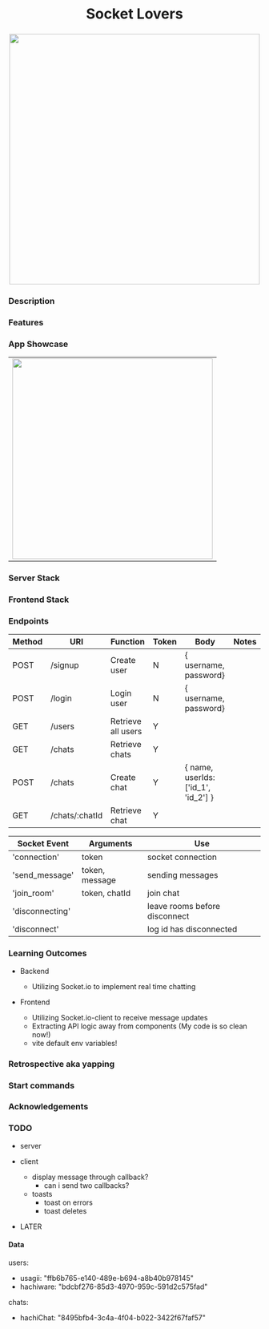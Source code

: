 <h1 align="center">Socket Lovers</h1>
<h3 align="center"></h3>
<p align="center">
    <img align="center" width="500px" src="" >
</p>

### Description

### Features

### App Showcase

|                             |
| --------------------------- |
| <img width="400px" src="" > |

### Server Stack

### Frontend Stack

### Endpoints

| Method | URI            | Function           | Token | Body                                | Notes |
| ------ | -------------- | ------------------ | ----- | ----------------------------------- | ----- |
| POST   | /signup        | Create user        | N     | { username, password}               |       |
| POST   | /login         | Login user         | N     | { username, password}               |       |
| GET    | /users         | Retrieve all users | Y     |                                     |       |
| GET    | /chats         | Retrieve chats     | Y     |                                     |       |
| POST   | /chats         | Create chat        | Y     | { name, userIds: ['id_1', 'id_2'] } |       |
| GET    | /chats/:chatId | Retrieve chat      | Y     |                                     |       |

| Socket Event    | Arguments      | Use                           |
| --------------- | -------------- | ----------------------------- |
| 'connection'    | token          | socket connection             |
| 'send_message'  | token, message | sending messages              |
| 'join_room'     | token, chatId  | join chat                     |
| 'disconnecting' |                | leave rooms before disconnect |
| 'disconnect'    |                | log id has disconnected       |

### Learning Outcomes

-   Backend

    -   Utilizing Socket.io to implement real time chatting

-   Frontend
    -   Utilizing Socket.io-client to receive message updates
    -   Extracting API logic away from components (My code is so clean now!)
    -   vite default env variables!

### Retrospective aka yapping

### Start commands

### Acknowledgements

### TODO

-   server

-   client
    -   display message through callback? 
        -   can i send two callbacks?
    -   toasts
        -   toast on errors
        -   toast deletes

-   LATER

#### Data

users:

-   usagii: "ffb6b765-e140-489e-b694-a8b40b978145"
-   hachiware: "bdcbf276-85d3-4970-959c-591d2c575fad"

chats:

-   hachiChat: "8495bfb4-3c4a-4f04-b022-3422f67faf57"
